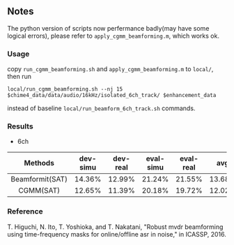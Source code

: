## Notes

The python version of scripts now perfermance badly(may have some logical errors), please refer to `apply_cgmm_beamforming.m`, which works ok.

### Usage

copy `run_cgmm_beamforming.sh` and `apply_cgmm_beamforming.m` to `local/`, then run
```shell
local/run_cgmm_beamforming.sh --nj 15 $chime4_data/data/audio/16kHz/isolated_6ch_track/ $enhancement_data
```
instead of baseline `local/run_beamform_6ch_track.sh` commands.

### Results
* 6ch

| Methods | dev-simu | dev-real | eval-simu | eval-real | avg |
|  :---:  |  :---:   |   :---:  |   :---:   |   :---:   | :---: |
|Beamformit(SAT)| 14.36%  | 12.99%   | 21.24%    | 21.55%    |  13.68%  |
|  CGMM(SAT)    | 12.65%  | 11.39%   | 20.18%    | 19.72%    |  12.02%  |




### Reference
T. Higuchi, N. Ito, T. Yoshioka, and T. Nakatani, "Robust mvdr beamforming using time-frequency masks for online/offline asr in noise," in ICASSP, 2016.
